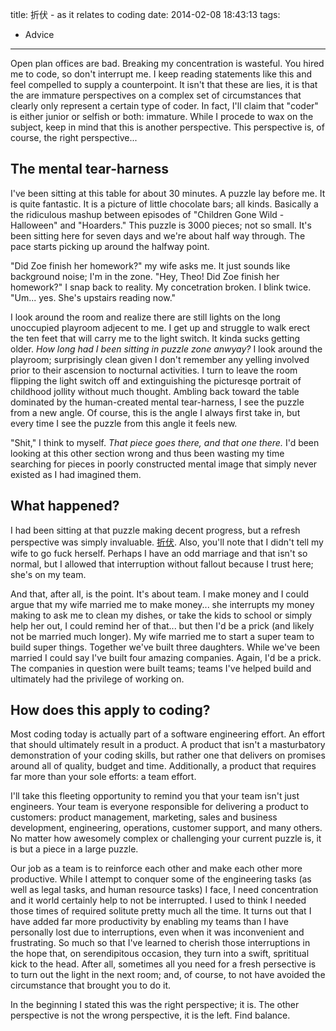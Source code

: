 title: 折伏 - as it relates to coding
date: 2014-02-08 18:43:13
tags:
- Advice
---
Open plan offices are bad.  Breaking my concentration is wasteful.  You hired me to code, so don't interrupt me.  I keep reading statements like this and feel compelled to supply a counterpoint.  It isn't that these are lies, it is that the are immature perspectives on a complex set of circumstances that clearly only represent a certain type of coder.  In fact, I'll claim that "coder" is either junior or selfish or both: immature.  While I procede to wax on the subject, keep in mind that this is another perspective. This perspective is, of course, the right perspective...

## The mental tear-harness

I've been sitting at this table for about 30 minutes.  A puzzle lay before me.  It is quite fantastic.  It is a picture of little chocolate bars; all kinds.  Basically a the ridiculous mashup between episodes of "Children Gone Wild - Halloween" and "Hoarders."  This puzzle is 3000 pieces; not so small.  It's been sitting here for seven days and we're about half way through.  The pace starts picking up around the halfway point.

"Did Zoe finish her homework?" my wife asks me.  It just sounds like background noise; I'm in the zone.  "Hey, Theo! Did Zoe finish her homework?"  I snap back to reality.  My concetration broken.  I blink twice. "Um... yes. She's upstairs reading now."

I look around the room and realize there are still lights on the long unoccupied playroom adjecent to me.  I get up and struggle to walk erect the ten feet that will carry me to the light switch.  It kinda sucks getting older.  *How long had I been sitting in puzzle zone anwyay?* I look around the playroom; surprisingly clean given I don't remember any yelling involved prior to their ascension to nocturnal activities.  I turn to leave the room flipping the light switch off and extinguishing the picturesqe portrait of childhood jollity without much thought.  Ambling back toward the table dominated by the human-created mental tear-harness, I see the puzzle from a new angle.  Of course, this is the angle I always first take in, but every time I see the puzzle from this angle it feels new.

"Shit," I think to myself. *That piece goes there, and that one there.* I'd been looking at this other section wrong and thus been wasting my time searching for pieces in poorly constructed mental image that simply never existed as I had imagined them.

## What happened?

I had been sitting at that puzzle making decent progress, but a refresh perspective was simply invaluable. [折伏](http://www.sgilibrary.org/search_dict.php?id=1974).  Also, you'll note that I didn't tell my wife to go fuck herself.  Perhaps I have an odd marriage and that isn't so normal, but I allowed that interruption without fallout because I trust here; she's on my team.

And that, after all, is the point.  It's about team.  I make money and I could argue that my wife married me to make money... she interrupts my money making to ask me to clean my dishes, or take the kids to school or simply help her out, I could remind her of that... but then I'd be a prick (and likely not be married much longer).  My wife married me to start a super team to build super things.  Together we've built three daughters.  While we've been married I could say I've built four amazing companies.  Again, I'd be a prick.  The companies in question were built teams; teams I've helped build and ultimately had the privilege of working on.

## How does this apply to coding?

Most coding today is actually part of a software engineering effort.  An effort that should ultimately result in a product.  A product that isn't a masturbatory demonstration of your coding skills, but rather one that delivers on promises around all of quality, budget and time.  Additionally, a product that requires far more than your sole efforts: a team effort.

I'll take this fleeting opportunity to remind you that your team isn't just engineers. Your team is everyone responsible for delivering a product to customers: product management, marketing, sales and business development, engineering, operations, customer support, and many others.  No matter how awesomely complex or challenging your current puzzle is, it is but a piece in a large puzzle.

Our job as a team is to reinforce each other and make each other more productive.  While I attempt to conquer some of the engineering tasks (as well as legal tasks, and human resource tasks) I face, I need concentration and it world certainly help to not be interrupted.  I used to think I needed those times of required solitute pretty much all the time.  It turns out that I have added far more productivity by enabling my teams than I have personally lost due to interruptions, even when it was inconvenient and frustrating.  So much so that I've learned to cherish those interruptions in the hope that, on serendipitous occasion, they turn into a swift, sprititual kick to the head.  After all, sometimes all you need for a fresh persective is to turn out the light in the next room; and, of course, to not have avoided the circumstance that brought you to do it.

In the beginning I stated this was the right perspective; it is. The other perspective is not the wrong perspective, it is the left.  Find balance.
